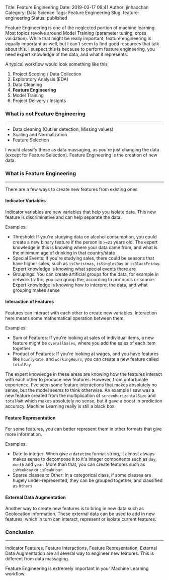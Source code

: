 Title: Feature Engineering
Date: 2019-03-17 09:41
Author: jinhaochan
Category: Data Science
Tags: Feature Engineering
Slug: feature-engineering
Status: published



Feature Engineering is one of the neglected portion of machine learning. Most topics revolve around Model Training (parameter tuning, cross validation). While that might be really important, feature engineering is equally important as well, but I can't seem to find good resources that talk about this. I suspect this is because to perform feature engineering, you need expert knowledge of the data, and what it represents.





A typical workflow would look something like this



<!-- wp:list {"ordered":true} -->

1.  Project Scoping / Data Collection
2.  Exploratory Analysis (EDA)
3.  Data Cleaning
4.  **Feature Engineering**
5.  Model Training
6.  Project Delivery / Insights



<!-- wp:heading {"level":3} -->

### What is not Feature Engineering





------------------------------------------------------------------------



</p>


-   Data cleaning (Outlier detection, Missing values)
-   Scaling and Normalization
-   Feature Selection





I would classify these as data massaging, as you're just changing the data (except for Feature Selection). Feature Engineering is the creation of new data.  



<!-- wp:heading {"level":3} -->

### What is Feature Engineering





------------------------------------------------------------------------



</p>


There are a few ways to create new features from existing ones



<!-- wp:heading {"level":4} -->

#### Indicator Variables





Indicator variables are new variables that help you isolate data. This new feature is discriminative and can help separate the data.





Examples:





-   Threshold: If you're studying data on alcohol consumption, you could create a new binary feature if the person is `>=21` years old. The expert knowledge in this is knowing where your data came from, and what is the minimum age of drinking in that country/state
-   Special Events: If you're studying sales, there could be seasons that have higher sales, such as `isChristmas`, `isSinglesDay` or `isBlackFriday`. Expert knowledge is knowing what special events there are
-   Groupings: You can create artificial groups for the data, for example in network traffic, you can group the, according to protocols or source. Expert knowledge is knowing how to interpret the data, and what grouping makes sense



<!-- wp:heading {"level":4} -->

#### Interaction of Features





Features can interact with each other to create new variables. Interaction here means some mathematical operation between them.





Examples:





-   Sum of Features: If you're looking at sales of individual items, a new feature might be `overallSales`, where you add the sales of each item together
-   Product of Features: If you're looking at wages, and you have features like `hourlyRate`, and `workingHours`, you can create a new feature called `totalPay`





The expert knowledge in these areas are knowing how the features interact with each other to produce new features. However, from unfortunate experience, I've seen some feature interactions that makes absolutely no sense, but the model seems to think otherwise. An example I saw was a new feature created from the multiplication of `screenHorizontalSize` and `totalRAM` which makes absolutely no sense, but it gave a boost in prediction accuracy. Machine Learning really is still a black box.



<!-- wp:heading {"level":4} -->

#### Feature Representation





For some features, you can better represent them in other formats that give more information.





Examples:





-   Date to integer: When give a `datetime` format string, it almost always makes sense to decompose it to it's integer components such as `day`, `month` and `year`. More than that, you can create features such as `isWeekday` or `isPeakHour`
-   Sparse classes to Other: In a categorical class, if some classes are hugely under-represented, they can be grouped together, and classified as `Others`



<!-- wp:heading {"level":4} -->

#### External Data Augmentation  





Another way to create new features is to bring in new data such as Geolocation information. These external data can be used to add in new features, which in turn can interact, represent or isolate current features.



<!-- wp:heading {"level":3} -->

### Conclusion  





------------------------------------------------------------------------



</p>


Indicator Features, Feature Interactions, Feature Representation, External Data Augmentation are all several way to engineer new features. This is different from data massaging.





Feature Engineering is extremely important in your Machine Learning workflow.


